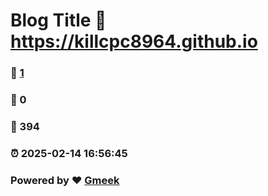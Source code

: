 # Blog Title :link: https://killcpc8964.github.io 
### :page_facing_up: [1](https://killcpc8964.github.io/tag.html) 
### :speech_balloon: 0 
### :hibiscus: 394 
### :alarm_clock: 2025-02-14 16:56:45 
### Powered by :heart: [Gmeek](https://github.com/Meekdai/Gmeek)
